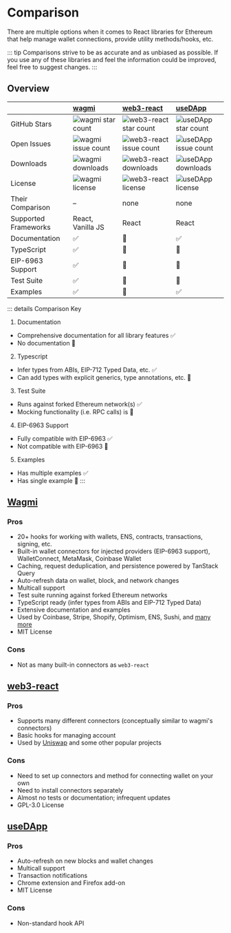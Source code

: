 # Comparison

There are multiple options when it comes to React libraries for Ethereum that help manage wallet connections, provide utility methods/hooks, etc.

::: tip
Comparisons strive to be as accurate and as unbiased as possible. If you use any of these libraries and feel the information could be improved, feel free to suggest changes.
:::

## Overview

|                      | [wagmi](https://github.com/wagmi-dev/wagmi)                                                     | [web3-react](https://github.com/NoahZinsmeister/web3-react)                                             | [useDApp](https://github.com/EthWorks/useDApp)                                                     |
| -------------------- | :---------------------------------------------------------------------------------------------- | :------------------------------------------------------------------------------------------------------ | :------------------------------------------------------------------------------------------------- |
| GitHub Stars         | ![wagmi star count](https://img.shields.io/github/stars/wagmi-dev/wagmi?colorB=27292E&label=)   | ![web3-react star count](https://img.shields.io/github/stars/Uniswap/web3-react?colorB=27292E&label=)   | ![useDApp star count](https://img.shields.io/github/stars/EthWorks/useDApp?colorB=27292E&label=)   |
| Open Issues          | ![wagmi issue count](https://img.shields.io/github/issues/wagmi-dev/wagmi?colorB=27292E&label=) | ![web3-react issue count](https://img.shields.io/github/issues/Uniswap/web3-react?colorB=27292E&label=) | ![useDApp issue count](https://img.shields.io/github/issues/EthWorks/useDApp?colorB=27292E&label=) |
| Downloads            | ![wagmi downloads](https://img.shields.io/npm/dw/wagmi?colorB=27292E&label=)                    | ![web3-react downloads](https://img.shields.io/npm/dw/@web3-react/core?colorB=27292E&label=)            | ![useDApp downloads](https://img.shields.io/npm/dw/@usedapp/core?colorB=27292E&label=)             |
| License              | ![wagmi license](https://img.shields.io/github/license/wagmi-dev/wagmi?colorB=27292E&label=)    | ![web3-react license](https://img.shields.io/github/license/Uniswap/web3-react?colorB=27292E&label=)    | ![useDApp license](https://img.shields.io/github/license/EthWorks/useDApp?colorB=27292E&label=)    |
| Their Comparison     | –                                                                                               | none                                                                                                    | none                                                                                               |
| Supported Frameworks | React, Vanilla JS                                                                               | React                                                                                                   | React                                                                                              |
| Documentation        | ✅                                                                                              | 🛑                                                                                                      | ✅                                                                                                 |
| TypeScript           | ✅                                                                                              | 🔶                                                                                                      | 🔶                                                                                                 |
| EIP-6963 Support     | ✅                                                                                              | 🔴                                                                                                      | 🔴                                                                                                 |
| Test Suite           | ✅                                                                                              | 🔶                                                                                                      | 🔶                                                                                                 |
| Examples             | ✅                                                                                              | 🔶                                                                                                      | ✅                                                                                                 |

::: details Comparison Key

1. Documentation
  - Comprehensive documentation for all library features ✅
  - No documentation 🔴
2. Typescript
  - Infer types from ABIs, EIP-712 Typed Data, etc. ✅
  - Can add types with explicit generics, type annotations, etc. 🔶
3. Test Suite
  - Runs against forked Ethereum network(s) ✅
  - Mocking functionality (i.e. RPC calls) is 🔶
4. EIP-6963 Support
  - Fully compatible with EIP-6963 ✅
  - Not compatible with EIP-6963 🔴
5. Examples
  - Has multiple examples ✅
  - Has single example 🔶
:::

## [Wagmi](https://github.com/wagmi-dev/wagmi)

### Pros

- 20+ hooks for working with wallets, ENS, contracts, transactions, signing, etc.
- Built-in wallet connectors for injected providers (EIP-6963 support), WalletConnect, MetaMask, Coinbase Wallet
- Caching, request deduplication, and persistence powered by TanStack Query
- Auto-refresh data on wallet, block, and network changes
- Multicall support
- Test suite running against forked Ethereum networks
- TypeScript ready (infer types from ABIs and EIP-712 Typed Data)
- Extensive documentation and examples
- Used by Coinbase, Stripe, Shopify, Optimism, ENS, Sushi, and [many more](https://github.com/wagmi-dev/wagmi/discussions/201)
- MIT License

### Cons

- Not as many built-in connectors as `web3-react`

## [web3-react](https://github.com/Uniswap/web3-react)

### Pros

- Supports many different connectors (conceptually similar to wagmi's connectors)
- Basic hooks for managing account
- Used by [Uniswap](https://uniswap.org) and some other popular projects

### Cons

- Need to set up connectors and method for connecting wallet on your own
- Need to install connectors separately
- Almost no tests or documentation; infrequent updates
- GPL-3.0 License

## [useDApp](https://github.com/EthWorks/useDApp)

### Pros

- Auto-refresh on new blocks and wallet changes
- Multicall support
- Transaction notifications
- Chrome extension and Firefox add-on
- MIT License

### Cons

- Non-standard hook API

